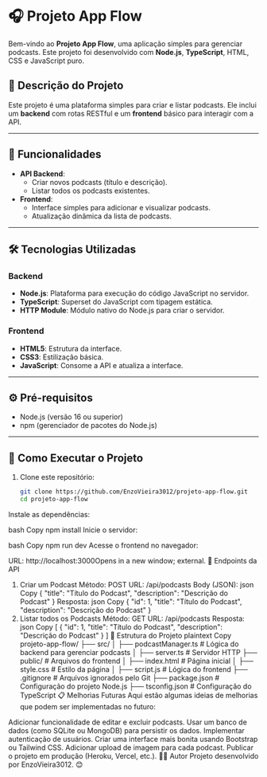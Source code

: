 # 🎧 Projeto App Flow

Bem-vindo ao **Projeto App Flow**, uma aplicação simples para gerenciar podcasts. Este projeto foi desenvolvido com **Node.js**, **TypeScript**, HTML, CSS e JavaScript puro.

## 📜 Descrição do Projeto

Este projeto é uma plataforma simples para criar e listar podcasts. Ele inclui um **backend** com rotas RESTful e um **frontend** básico para interagir com a API.

---

## 🚀 Funcionalidades

- **API Backend**:
  - Criar novos podcasts (título e descrição).
  - Listar todos os podcasts existentes.
- **Frontend**:
  - Interface simples para adicionar e visualizar podcasts.
  - Atualização dinâmica da lista de podcasts.

---

## 🛠️ Tecnologias Utilizadas

### Backend
- **Node.js**: Plataforma para execução do código JavaScript no servidor.
- **TypeScript**: Superset do JavaScript com tipagem estática.
- **HTTP Module**: Módulo nativo do Node.js para criar o servidor.

### Frontend
- **HTML5**: Estrutura da interface.
- **CSS3**: Estilização básica.
- **JavaScript**: Consome a API e atualiza a interface.

---

## ⚙️ Pré-requisitos

- Node.js (versão 16 ou superior)
- npm (gerenciador de pacotes do Node.js)

---

## 🚀 Como Executar o Projeto

1. Clone este repositório:
   ```bash
   git clone https://github.com/EnzoVieira3012/projeto-app-flow.git
   cd projeto-app-flow
Instale as dependências:

bash
Copy
npm install
Inicie o servidor:

bash
Copy
npm run dev
Acesse o frontend no navegador:

URL: http://localhost:3000Opens in a new window; external.
📖 Endpoints da API
1. Criar um Podcast
Método: POST
URL: /api/podcasts
Body (JSON):
json
Copy
{
  "title": "Título do Podcast",
  "description": "Descrição do Podcast"
}
Resposta:
json
Copy
{
  "id": 1,
  "title": "Título do Podcast",
  "description": "Descrição do Podcast"
}
2. Listar todos os Podcasts
Método: GET
URL: /api/podcasts
Resposta:
json
Copy
[
  {
    "id": 1,
    "title": "Título do Podcast",
    "description": "Descrição do Podcast"
  }
]
📂 Estrutura do Projeto
plaintext
Copy
projeto-app-flow/
├── src/
│   ├── podcastManager.ts    # Lógica do backend para gerenciar podcasts
│   ├── server.ts            # Servidor HTTP
├── public/                  # Arquivos do frontend
│   ├── index.html           # Página inicial
│   ├── style.css            # Estilo da página
│   ├── script.js            # Lógica do frontend
├── .gitignore               # Arquivos ignorados pelo Git
├── package.json             # Configuração do projeto Node.js
├── tsconfig.json            # Configuração do TypeScript
📋 Melhorias Futuras
Aqui estão algumas ideias de melhorias que podem ser implementadas no futuro:

Adicionar funcionalidade de editar e excluir podcasts.
Usar um banco de dados (como SQLite ou MongoDB) para persistir os dados.
Implementar autenticação de usuários.
Criar uma interface mais bonita usando Bootstrap ou Tailwind CSS.
Adicionar upload de imagem para cada podcast.
Publicar o projeto em produção (Heroku, Vercel, etc.).
🧑‍💻 Autor
Projeto desenvolvido por EnzoVieira3012. 😊